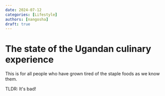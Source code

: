 ```yaml
---
date: 2024-07-12
categories: [Lifestyle]
authors: [nangosha]
draft: true
---
```


# The state of the Ugandan culinary experience

This is for all people who have grown tired of the staple foods as we know them.

<!-- more -->

TLDR: It's bad!